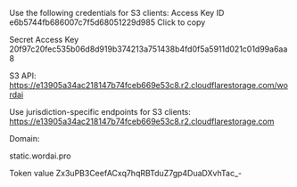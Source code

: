 Use the following credentials for S3 clients:
Access Key ID
e6b5744fb686007c7f5d68051229d985
Click to copy

Secret Access Key
20f97c20fec535b06d8d919b374213a751438b4fd0f5a5911d021c01d99a6aa8

S3 API:
https://e13905a34ac218147b74fceb669e53c8.r2.cloudflarestorage.com/wordai

Use jurisdiction-specific endpoints for S3 clients:
https://e13905a34ac218147b74fceb669e53c8.r2.cloudflarestorage.com

Domain:

static.wordai.pro

Token value
Zx3uPB3CeefACxq7hqRBTduZ7gp4DuaDXvhTac_-
